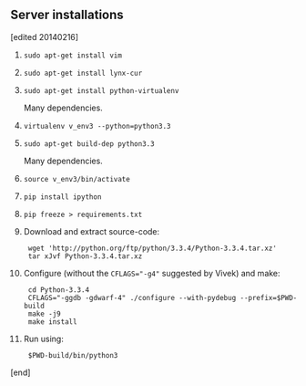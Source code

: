 ## Server installations

[edited 20140216]

1. `sudo apt-get install vim`
1. `sudo apt-get install lynx-cur`
1. `sudo apt-get install python-virtualenv`

   Many dependencies.

1. `virtualenv v_env3 --python=python3.3`
1. `sudo apt-get build-dep python3.3`

   Many dependencies.

1. `source v_env3/bin/activate`
1. `pip install ipython`
1. `pip freeze > requirements.txt`
1. Download and extract source-code:

        wget 'http://python.org/ftp/python/3.3.4/Python-3.3.4.tar.xz'
        tar xJvf Python-3.3.4.tar.xz

1. Configure (without the `CFLAGS="-g4"` suggested by Vivek)  and make:

        cd Python-3.3.4
        CFLAGS="-ggdb -gdwarf-4" ./configure --with-pydebug --prefix=$PWD-build
        make -j9
        make install

1. Run using:

        $PWD-build/bin/python3


[end]